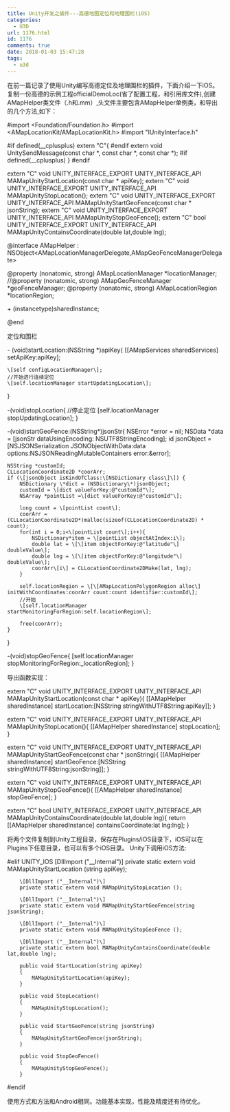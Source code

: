 ```yaml
---
title: Unity开发之插件---高德地图定位和地理围栏(iOS)
categories:
  - U3D
url: 1176.html
id: 1176
comments: true
date: 2018-01-03 15:47:28
tags:
  - u3d
---
```


在前一篇记录了使用Unity编写高德定位及地理围栏的插件，下面介绍一下iOS。 复制一份高德的示例工程officialDemoLoc(省了配置工程，和引用库文件),创建AMapHelper类文件（.h和.mm）,头文件主要包含AMapHelper单例类，和导出的几个方法,如下：

#import <Foundation/Foundation.h>
#import <AMapLocationKit/AMapLocationKit.h>
#import "IUnityInterface.h"

#if defined(__cplusplus)
extern "C"{
#endif
    extern void UnitySendMessage(const char *, const char *, const char *);
#if defined(__cplusplus)
}
#endif

extern "C" void	UNITY\_INTERFACE\_EXPORT UNITY\_INTERFACE\_API MAMapUnityStartLocation(const char * apiKey);
extern "C" void	UNITY\_INTERFACE\_EXPORT UNITY\_INTERFACE\_API MAMapUnityStopLocation();
extern "C" void	UNITY\_INTERFACE\_EXPORT UNITY\_INTERFACE\_API MAMapUnityStartGeoFence(const char * jsonString);
extern "C" void	UNITY\_INTERFACE\_EXPORT UNITY\_INTERFACE\_API MAMapUnityStopGeoFence();
extern "C" bool	UNITY\_INTERFACE\_EXPORT UNITY\_INTERFACE\_API MAMapUnityContainsCoordinate(double lat,double lng);


@interface AMapHelper : NSObject<AMapLocationManagerDelegate,AMapGeoFenceManagerDelegate>

@property (nonatomic, strong) AMapLocationManager *locationManager;
//@property (nonatomic, strong) AMapGeoFenceManager *geoFenceManager;
@property (nonatomic, strong) AMapLocationRegion *locationRegion;

\+ (instancetype)sharedInstance;

@end

定位和围栏

\- (void)startLocation:(NSString *)apiKey{
	\[\[AMapServices sharedServices\] setApiKey:apiKey\];

    \[self configLocationManager\];
    //开始进行连续定位
    \[self.locationManager startUpdatingLocation\];
}

-(void)stopLocation{
    //停止定位
    \[self.locationManager stopUpdatingLocation\];
}

-(void)startGeoFence:(NSString*)jsonStr{
    NSError *error = nil;
    NSData *data =  \[jsonStr dataUsingEncoding: NSUTF8StringEncoding\];
    id jsonObject = \[NSJSONSerialization JSONObjectWithData:data options:NSJSONReadingMutableContainers error:&error\];
    
    NSString *customId;
    CLLocationCoordinate2D *coorArr;
    if (\[jsonObject isKindOfClass:\[NSDictionary class\]\]) {
        NSDictionary \*dict = (NSDictionary\*)jsonObject;
        customId = \[dict valueForKey:@"customId"\];
        NSArray *pointList =\[dict valueForKey:@"customId"\];
        
        long count = \[pointList count\];
        coorArr = (CLLocationCoordinate2D*)malloc(sizeof(CLLocationCoordinate2D) * count);
        for(int i = 0;i<\[pointList count\];i++){
            NSDictionary*item = \[pointList objectAtIndex:i\];
            double lat = \[\[item objectForKey:@"latitude"\] doubleValue\];
            double lng = \[\[item objectForKey:@"longitude"\] doubleValue\];
            coorArr\[i\] = CLLocationCoordinate2DMake(lat, lng);
        }
        
        self.locationRegion = \[\[AMapLocationPolygonRegion alloc\] initWithCoordinates:coorArr count:count identifier:customId\];
        //开始
        \[self.locationManager startMonitoringForRegion:self.locationRegion\];
        
        free(coorArr);
    }
}

-(void)stopGeoFence{
    \[self.locationManager stopMonitoringForRegion:_locationRegion\];
}

导出函数实现：

extern "C" void	UNITY\_INTERFACE\_EXPORT UNITY\_INTERFACE\_API MAMapUnityStartLocation(const char * apiKey){
    \[\[AMapHelper sharedInstance\] startLocation:\[NSString stringWithUTF8String:apiKey\]\];
}

extern "C" void	UNITY\_INTERFACE\_EXPORT UNITY\_INTERFACE\_API MAMapUnityStopLocation(){
\[\[AMapHelper sharedInstance\] stopLocation\];
}

extern "C" void	UNITY\_INTERFACE\_EXPORT UNITY\_INTERFACE\_API MAMapUnityStartGeoFence(const char * jsonString){
    \[\[AMapHelper sharedInstance\] startGeoFence:\[NSString stringWithUTF8String:jsonString\]\];
}

extern "C" void	UNITY\_INTERFACE\_EXPORT UNITY\_INTERFACE\_API MAMapUnityStopGeoFence(){
    \[\[AMapHelper sharedInstance\] stopGeoFence\];
}

extern "C" bool	UNITY\_INTERFACE\_EXPORT UNITY\_INTERFACE\_API MAMapUnityContainsCoordinate(double lat,double lng){
    return \[\[AMapHelper sharedInstance\] containsCoordinate:lat lng:lng\];
}

将两个文件复制到Unity工程目录，保存在Plugins/iOS目录下，iOS可以在Plugins下任意目录，也可以有多个iOS目录。 Unity下调用iOS方法:

#elif UNITY_IOS
        \[DllImport ("__Internal")\]
		private static extern void MAMapUnityStartLocation (string apiKey);

        \[DllImport ("__Internal")\]
		private static extern void MAMapUnityStopLocation ();

        \[DllImport ("__Internal")\]
		private static extern void MAMapUnityStartGeoFence(string jsonString);

        \[DllImport ("__Internal")\]
		private static extern void MAMapUnityStopGeoFence ();

        \[DllImport ("__Internal")\]
		private static extern bool MAMapUnityContainsCoordinate(double lat,double lng);

        public void StartLocation(string apiKey)
        {
            MAMapUnityStartLocation(apiKey);
        }

        public void StopLocation()
        {
            MAMapUnityStopLocation();
        }

		public void StartGeoFence(string jsonString)
		{
            MAMapUnityStartGeoFence(jsonString);
		}

		public void StopGeoFence()
		{
            MAMapUnityStopGeoFence();
		}
#endif

使用方式和方法和Android相同。功能基本实现，性能及精度还有待优化。